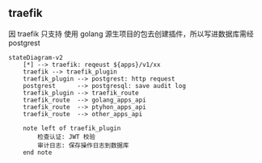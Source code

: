 
## traefik 
因 traefik 只支持 使用 golang 源生项目的包去创建插件，所以写进数据库需经 postgrest

```mermaid
stateDiagram-v2
    [*] --> traefik: reqeust ${apps}/v1/xx
    traefik --> traefik_plugin
    traefik_plugin --> postgrest: http request
    postgrest      --> postgresql: save audit log
    traefik_plugin --> traefik_route
    traefik_route  --> golang_apps_api
    traefik_route  --> ptyhon_apps_api
    traefik_route  --> other_apps_api

    note left of traefik_plugin
        检查认证: JWT 校验
        审计日志: 保存操作日志到数据库
    end note
```